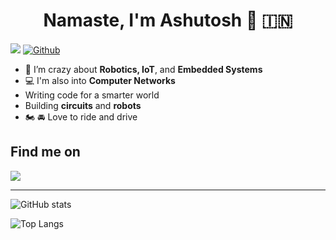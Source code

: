 <h1 align="center"> Namaste, I'm Ashutosh 🙏 🇮🇳 </h1>

![](https://visitor-badge.laobi.icu/badge?page_id=parmAshu.parmAshu)
[![Github](https://img.shields.io/github/followers/parmAshu?label=Follow&style=social)](https://github.com/parmAshu)

* 🤖 I’m crazy about **Robotics, IoT**, and **Embedded Systems**
* 💻 I'm also into **Computer Networks**
* Writing code for a smarter world
* Building **circuits** and **robots**
* 🏍 🚘 Love to ride and drive

## Find me on 

<div>
<a href="https://www.linkedin.com/in/ashutosh-singh-parmar-3a6b611b6/"><img src="https://img.shields.io/badge/LinkedIn-0077B5?style=for-the-badge&logo=linkedin&logoColor=white"></a>
  
---

<div>

![GitHub stats](https://github-readme-stats.vercel.app/api?username=parmAshu&show_icons=true&theme=tokyonight)

![Top Langs](https://github-readme-stats.vercel.app/api/top-langs/?username=parmAshu&theme=tokyonight)

</div>

